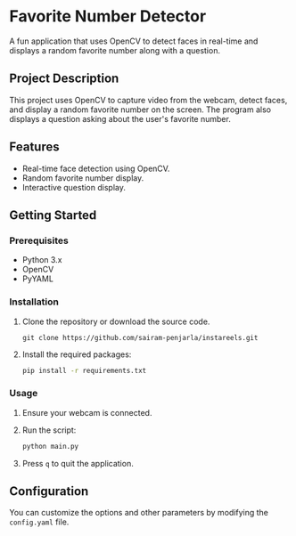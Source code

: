 # Favorite Number Detector

A fun application that uses OpenCV to detect faces in real-time and displays a random favorite number along with a question.

## Project Description

This project uses OpenCV to capture video from the webcam, detect faces, and display a random favorite number on the screen. The program also displays a question asking about the user's favorite number.

## Features

- Real-time face detection using OpenCV.
- Random favorite number display.
- Interactive question display.

## Getting Started

### Prerequisites

- Python 3.x
- OpenCV
- PyYAML

### Installation

1. Clone the repository or download the source code.
    ```
    git clone https://github.com/sairam-penjarla/instareels.git
    ```
2. Install the required packages:

    ```sh
    pip install -r requirements.txt
    ```

### Usage

1. Ensure your webcam is connected.
2. Run the script:

    ```sh
    python main.py
    ```

3. Press `q` to quit the application.

## Configuration

You can customize the options and other parameters by modifying the `config.yaml` file.
